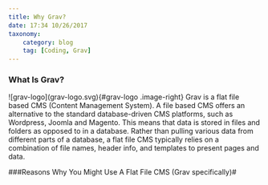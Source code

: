 ```yaml
---
title: Why Grav?
date: 17:34 10/26/2017 
taxonomy:
    category: blog
    tag: [Coding, Grav]
---
```


<div class="clearfix">
<h3>What Is Grav?</h3>

<p markdown="1">
![grav-logo](grav-logo.svg){#grav-logo .image-right}
Grav is a flat file based CMS (Content Management System). A file based CMS offers an alternative to the standard database-driven CMS platforms, such as Wordpress, Joomla and Magento. This means that data is stored in files and folders as opposed to in a database. Rather than pulling various data from different parts of a database, a flat file CMS typically relies on a combination of file names, header info, and templates to present pages and data.
</p>
</div>

###Reasons Why You Might Use A Flat File CMS (Grav specifically)#


